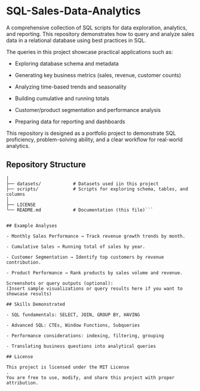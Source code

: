 # SQL-Sales-Data-Analytics

A comprehensive collection of SQL scripts for data exploration, analytics, and reporting. This repository demonstrates how to query and analyze sales data in a relational database using best practices in SQL.

The queries in this project showcase practical applications such as:

  - Exploring database schema and metadata

  - Generating key business metrics (sales, revenue, customer counts)

  - Analyzing time-based trends and seasonality

  - Building cumulative and running totals

  - Customer/product segmentation and performance analysis

  - Preparing data for reporting and dashboards

This repository is designed as a portfolio project to demonstrate SQL proficiency, problem-solving ability, and a clear workflow for real-world analytics.

## Repository Structure

```SQL-Sales-Data-Analytics/
│
├── datasets/            # Datasets used iin this project
├── scripts/             # Scripts for exploring schema, tables, and columns
│
├── LICENSE
└── README.md            # Documentation (this file)```


## Example Analyses

- Monthly Sales Performance → Track revenue growth trends by month.

- Cumulative Sales → Running total of sales by year.

- Customer Segmentation → Identify top customers by revenue contribution.

- Product Performance → Rank products by sales volume and revenue.

Screenshots or query outputs (optional):
(Insert sample visualizations or query results here if you want to showcase results)

## Skills Demonstrated

- SQL fundamentals: SELECT, JOIN, GROUP BY, HAVING

- Advanced SQL: CTEs, Window Functions, Subqueries

- Performance considerations: indexing, filtering, grouping

- Translating business questions into analytical queries

## License

This project is licensed under the MIT License
.
You are free to use, modify, and share this project with proper attribution.
